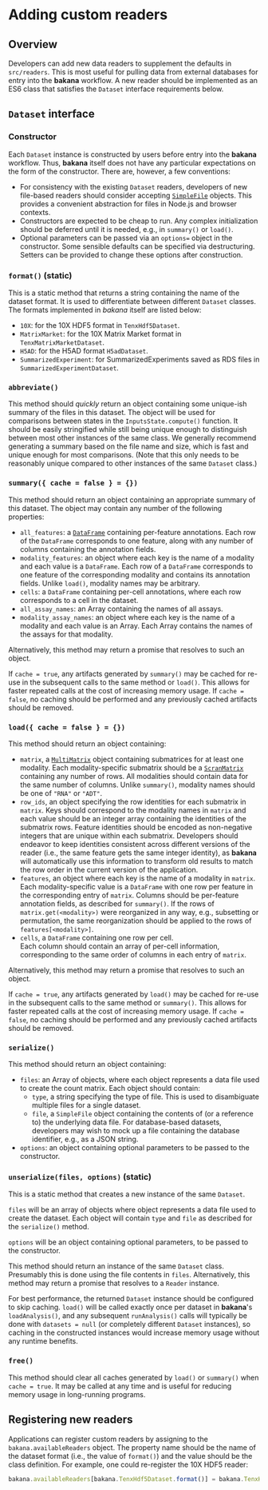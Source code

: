 # Adding custom readers

## Overview

Developers can add new data readers to supplement the defaults in `src/readers`.
This is most useful for pulling data from external databases for entry into the **bakana** workflow.
A new reader should be implemented as an ES6 class that satisfies the `Dataset` interface requirements below.

## `Dataset` interface

### Constructor

Each `Dataset` instance is constructed by users before entry into the **bakana** workflow.
Thus, **bakana** itself does not have any particular expectations on the form of the constructor.
There are, however, a few conventions:

- For consistency with the existing `Dataset` readers, developers of new file-based readers should consider accepting [`SimpleFile`](https://ltla.github.io/bakana/SimpleFile.html) objects.
  This provides a convenient abstraction for files in Node.js and browser contexts.
- Constructors are expected to be cheap to run.
  Any complex initialization should be deferred until it is needed, e.g., in `summary()` or `load()`.
- Optional parameters can be passed via an `options=` object in the constructor.
  Some sensible defaults can be specified via destructuring.
  Setters can be provided to change these options after construction.

### `format()` (static)

This is a static method that returns a string containing the name of the dataset format.
It is used to differentiate between different `Dataset` classes.
The formats implemented in _bakana_ itself are listed below:

- `10X`: for the 10X HDF5 format in `TenxHdf5Dataset`.
- `MatrixMarket`: for the 10X Matrix Market format in `TenxMatrixMarketDataset`.
- `H5AD`: for the H5AD format `H5adDataset`.
- `SummarizedExperiment`: for SummarizedExperiments saved as RDS files in `SummarizedExperimentDataset`.

### `abbreviate()`

This method should _quickly_ return an object containing some unique-ish summary of the files in this dataset.
The object will be used for comparisons between states in the `InputsState.compute()` function.
It should be easily stringified while still being unique enough to distinguish between most other instances of the same class. 
We generally recommend generating a summary based on the file name and size, which is fast and unique enough for most comparisons.
(Note that this only needs to be reasonably unique compared to other instances of the same `Dataset` class.)

### `summary({ cache = false } = {})`

This method should return an object containing an appropriate summary of this dataset.
The object may contain any number of the following properties:

- `all_features`: a [`DataFrame`](https://ltla.github.io/bioconductor.js/DataFrame.html) containing per-feature annotations.
  Each row of the `DataFrame` corresponds to one feature, along with any number of columns containing the annotation fields.
- `modality_features`: an object where each key is the name of a modality and each value is a `DataFrame`.
  Each row of a `DataFrame` corresponds to one feature of the corresponding modality and contains its annotation fields.
  Unlike `load()`, modality names may be arbitrary.
- `cells`: a `DataFrame` containing per-cell annotations, where each row corresponds to a cell in the dataset.
- `all_assay_names`: an Array containing the names of all assays.
- `modality_assay_names`: an object where each key is the name of a modality and each value is an Array.
  Each Array contains the names of the assays for that modality.

Alternatively, this method may return a promise that resolves to such an object.

If `cache = true`, any artifacts generated by `summary()` may be cached for re-use in the subsequent calls to the same method or `load()`.
This allows for faster repeated calls at the cost of increasing memory usage.
If `cache = false`, no caching should be performed and any previously cached artifacts should be removed.

### `load({ cache = false } = {})`

This method should return an object containing:

- `matrix`, a [`MultiMatrix`](https://jkanche.github.io/scran.js/MultiMatrix.html) object containing submatrices for at least one modality.
  Each modality-specific submatrix should be a [`ScranMatrix`](https://jkanche.github.io/scran.js/ScranMatrix.html) containing any number of rows.
  All modalities should contain data for the same number of columns.
  Unlike `summary()`, modality names should be one of `"RNA"` or `"ADT"`.
- `row_ids`, an object specifying the row identities for each submatrix in `matrix`.
  Keys should correspond to the modality names in `matrix` and each value should be an integer array containing the identities of the submatrix rows.
  Feature identities should be encoded as non-negative integers that are unique within each submatrix.
  Developers should endeavor to keep identities consistent across different versions of the reader (i.e., the same feature gets the same integer identity),
  as **bakana** will automatically use this information to transform old results to match the row order in the current version of the application.
- `features`, an object where each key is the name of a modality in `matrix`.
  Each modality-specific value is a `DataFrame` with one row per feature in the corresponding entry of `matrix`.
  Columns should be per-feature annotation fields, as described for `summary()`.
  If the rows of `matrix.get(<modality>)` were reorganized in any way, e.g., subsetting or permutation, the same reorganization should be applied to the rows of `features[<modality>]`.
- `cells`, a `DataFrame` containing one row per cell.   
  Each column should contain an array of per-cell information, corresponding to the same order of columns in each entry of `matrix`.

Alternatively, this method may return a promise that resolves to such an object.

If `cache = true`, any artifacts generated by `load()` may be cached for re-use in the subsequent calls to the same method or `summary()`.
This allows for faster repeated calls at the cost of increasing memory usage.
If `cache = false`, no caching should be performed and any previously cached artifacts should be removed.

### `serialize()`

This method should return an object containing:

- `files`: an Array of objects, where each object represents a data file used to create the count matrix.
  Each object should contain:
  - `type`, a string specifying the type of file.
    This is used to disambiguate multiple files for a single dataset.
  - `file`, a `SimpleFile` object containing the contents of (or a reference to) the underlying data file.
    For database-based datasets, developers may wish to mock up a file containing the database identifier, e.g., as a JSON string. 
- `options`: an object containing optional parameters to be passed to the constructor.

### `unserialize(files, options)` (static)

This is a static method that creates a new instance of the same `Dataset`.

`files` will be an array of objects where object represents a data file used to create the dataset.
Each object will contain `type` and `file` as described for the `serialize()` method.

`options` will be an object containing optional parameters, to be passed to the constructor.

This method should return an instance of the same `Dataset` class.
Presumably this is done using the file contents in `files`.
Alternatively, this method may return a promise that resolves to a `Reader` instance.

For best performance, the returned `Dataset` instance should be configured to skip caching.
`load()` will be called exactly once per dataset in **bakana**'s `loadAnalysis()`, and any subsequent `runAnalysis()` calls will typically be done with `datasets = null` (or completely different `Dataset` instances),
so caching in the constructed instances would increase memory usage without any runtime benefits.

### `free()`

This method should clear all caches generated by `load()` or `summary()` when `cache = true`. 
It may be called at any time and is useful for reducing memory usage in long-running programs.

## Registering new readers

Applications can register custom readers by assigning to the `bakana.availableReaders` object.
The property name should be the name of the dataset format (i.e., the value of `format()`) and the value should be the class definition.
For example, one could re-register the 10X HDF5 reader:

```js
bakana.availableReaders[bakana.TenxHdf5Dataset.format()] = bakana.TenxHdf5Dataset;
```
